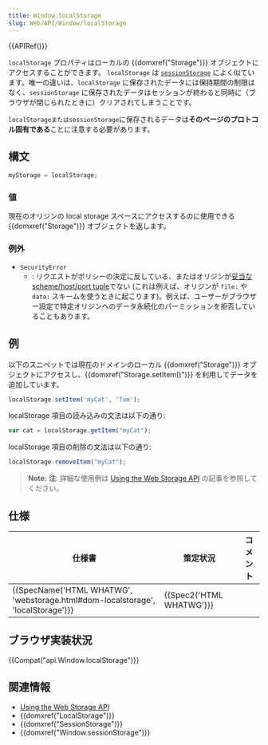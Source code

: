 ```yaml
---
title: Window.localStorage
slug: Web/API/Window/localStorage
---
```


{{APIRef()}}

`localStorage` プロパティはローカルの {{domxref("Storage")}} オブジェクトにアクセスすることができます。 `localStorage` は [`sessionStorage`](/ja/docs/Web/API/Window.sessionStorage) によく似ています。唯一の違いは、`localStorage` に保存されたデータには保持期間の制限はなく、`sessionStorage` に保存されたデータはセッションが終わると同時に（ブラウザが閉じられたときに）クリアされてしまうことです。

`localStorageまたはsessionStorage`に保存されるデータは**そのページのプロトコル固有である**ことに注意する必要があります。

## 構文

```js
myStorage = localStorage;
```

### 値

現在のオリジンの local storage スペースにアクセスするのに使用できる {{domxref("Storage")}} オブジェクトを返します。

### 例外

- `SecurityError`
  - : リクエストがポリシーの決定に反している、またはオリジンが[妥当な scheme/host/port tuple](/ja/docs/Web/Security/Same-origin_policy#Definition_of_an_origin)でない (これは例えば、オリジンが `file:` や `data:` スキームを使うときに起こります)。例えば、ユーザーがブラウザー設定で特定オリジンへのデータ永続化のパーミッションを拒否していることもあります。

## 例

以下のスニペットでは現在のドメインのローカル {{domxref("Storage")}} オブジェクトにアクセスし、{{domxref("Storage.setItem()")}} を利用してデータを追加しています。

```js
localStorage.setItem('myCat', 'Tom');
```

localStorage 項目の読み込みの文法は以下の通り:

```js
var cat = localStorage.getItem("myCat");
```

localStorage 項目の削除の文法は以下の通り:

```js
localStorage.removeItem("myCat");
```

> **Note:** **注**: 詳細な使用例は [Using the Web Storage API](/ja/docs/Web/API/Web_Storage_API/Using_the_Web_Storage_API) の記事を参照してください。

## 仕様

| 仕様書                                                                                                   | 策定状況                         | コメント |
| -------------------------------------------------------------------------------------------------------- | -------------------------------- | -------- |
| {{SpecName('HTML WHATWG', 'webstorage.html#dom-localstorage', 'localStorage')}} | {{Spec2('HTML WHATWG')}} |          |

## ブラウザ実装状況

{{Compat("api.Window.localStorage")}}

## 関連情報

- [Using the Web Storage API](/ja/docs/Web/API/Web_Storage_API/Using_the_Web_Storage_API)
- {{domxref("LocalStorage")}}
- {{domxref("SessionStorage")}}
- {{domxref("Window.sessionStorage")}}
